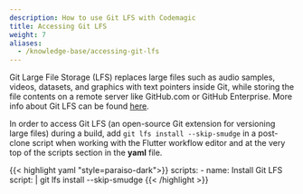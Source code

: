 ```yaml
---
description: How to use Git LFS with Codemagic
title: Accessing Git LFS
weight: 7
aliases:
  - /knowledge-base/accessing-git-lfs
---
```


Git Large File Storage (LFS) replaces large files such as audio samples, videos, datasets, and graphics with text pointers inside Git, while storing the file contents on a remote server like GitHub.com or GitHub Enterprise. More info about Git LFS can be found [here](https://git-lfs.github.com/).

In order to access Git LFS (an open-source Git extension for versioning large files) during a build, add `git lfs install --skip-smudge` in a post-clone script when working with the Flutter workflow editor and at the very top of the scripts section in the **yaml** file. 

{{< highlight yaml "style=paraiso-dark">}}
  scripts:
    - name: Install Git LFS
      script: | 
        git lfs install --skip-smudge
{{< /highlight >}}
